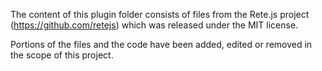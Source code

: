 The content of this plugin folder consists of files from the Rete.js project 
(https://github.com/retejs) which was released under the MIT license.

Portions of the files and the code have been added, edited or removed in the
scope of this project.
